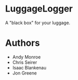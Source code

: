 # LuggageLogger
A "black box" for your luggage.

# Authors
- Andy Monroe
- Chris Seirer
- Isaac Blankenau
- Jon Greene
